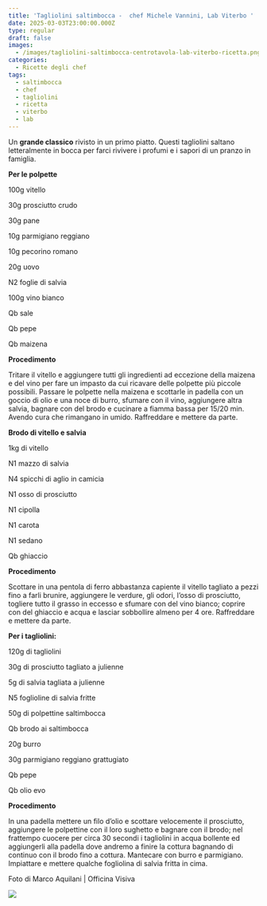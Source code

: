 ```yaml
---
title: 'Tagliolini saltimbocca -  chef Michele Vannini, Lab Viterbo '
date: 2025-03-03T23:00:00.000Z
type: regular
draft: false
images:
  - /images/tagliolini-saltimbocca-centrotavola-lab-viterbo-ricetta.png
categories:
  - Ricette degli chef
tags:
  - saltimbocca
  - chef
  - tagliolini
  - ricetta
  - viterbo
  - lab
---
```


Un  **grande classico** rivisto in un primo piatto. Questi tagliolini saltano letteralmente in bocca per farci rivivere i profumi e i sapori di un pranzo in famiglia.

**Per le polpette**

100g vitello

30g prosciutto crudo

30g pane

10g parmigiano reggiano

10g pecorino romano

20g uovo

N2 foglie di salvia

100g vino bianco

Qb sale

Qb pepe

Qb maizena

**Procedimento**

Tritare il vitello e aggiungere tutti gli ingredienti ad eccezione della maizena e del vino per fare un impasto da cui ricavare delle polpette più piccole possibili. Passare le polpette nella maizena e scottarle in padella con un goccio di olio e una noce di burro, sfumare con il vino, aggiungere altra salvia, bagnare con del brodo e cucinare a fiamma bassa per 15/20 min. Avendo cura che rimangano in umido. Raffreddare e mettere da parte.

**Brodo di vitello e salvia**

1kg di vitello

N1 mazzo di salvia

N4 spicchi di aglio in camicia

N1 osso di prosciutto

N1 cipolla

N1 carota

N1 sedano

Qb ghiaccio

**Procedimento**

Scottare in una pentola di ferro abbastanza capiente il vitello tagliato a pezzi fino a farli brunire, aggiungere le verdure, gli odori, l’osso di prosciutto, togliere tutto il grasso in eccesso e sfumare con del vino bianco; coprire con del ghiaccio e acqua e lasciar sobbollire almeno per 4 ore. Raffreddare e mettere da parte.

**Per i tagliolini:**

120g di tagliolini

30g di prosciutto tagliato a julienne

5g di salvia tagliata a julienne

N5 foglioline di salvia fritte

50g di polpettine saltimbocca

Qb brodo ai saltimbocca

20g burro

30g parmigiano reggiano grattugiato

Qb pepe

Qb olio evo

**Procedimento**

In una padella mettere un filo d’olio e scottare velocemente il prosciutto, aggiungere le polpettine con il loro sughetto e bagnare con il brodo; nel frattempo cuocere per circa 30 secondi i tagliolini in acqua bollente ed aggiungerli alla padella dove andremo a finire la cottura bagnando di continuo con il brodo fino a cottura. Mantecare con burro e parmigiano. Impiattare e mettere qualche fogliolina di salvia fritta in cima.

Foto di Marco Aquilani | Officina Visiva

![](</images/Marco Aquilani  Fotografo Food and Beverage 2.png>)
